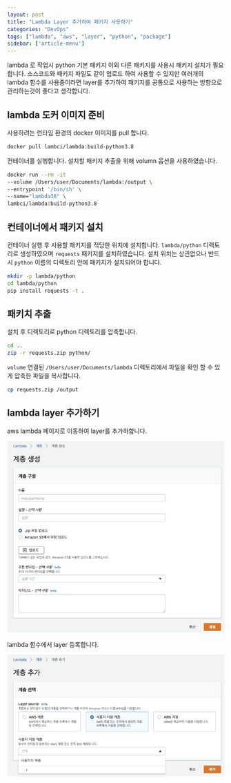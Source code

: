 ```yaml
---
layout: post
title: "Lambda Layer 추가하여 패키지 사용하기"
categories: "DevOps"
tags: ["lambda", "aws", "layer", "python", "package"]
sidebar: ['article-menu']
---
```

lambda 로 작업시 python 기본 패키지 이외 다른 패키지를 사용시 패키지 설치가 필요합니다.
소스코드와 패키지 파일도 같이 업로드 하여 사용할 수 있지만 여러개의 lambda 함수를 사용중이라면 
layer를 추가하여 패키지를 공통으로 사용하는 방향으로 관리하는것이 좋다고 생각합니다.


## lambda 도커 이미지 준비
사용하려는 런타임 환경의 docker 이미지를 pull 합니다.
``` bash
docker pull lambci/lambda:build-python3.8
```

컨테이너를 실행합니다. 설치할 패키지 추출을 위해 volumn 옵션을 사용하였습니다.
``` bash
docker run --rm -it 
--volume /Users/user/Documents/lambda:/output \
--entrypoint '/bin/sh' \
--name="lambda38" \
lambci/lambda:build-python3.8
```

## 컨테이너에서 패키지 설치

컨테이너 실행 후 사용할 패키지를 적당한 위치에 설치합니다.
`lambda/python` 디렉토리르 생성하였으며 `requests` 패키지를 설치하였습니다. 설치 위치는 상관없으나 반드시 `python` 이름의 디렉토리 안에 패키지가 설치되어야 합니다. 
``` bash
mkdir -p lambda/python
cd lambda/python
pip install requests -t .
```

## 패키치 추출
설치 후 디렉토리르 python 디렉토리를 압축합니다.
``` bash
cd ..
zip -r requests.zip python/
```

`volume` 연결된 `/Users/user/Documents/lambda` 디렉토리에서 파일을 확인 할 수 있게 압축한 파일을 복사합니다. 
``` bash
cp requests.zip /output
```

## lambda layer 추가하기
aws lambda 페이지로 이동하여 layer를 추가하합니다.

<img class="post_img" src="/assets/images/posts/lambda_layer.png">

lambda 함수에서 layer 등록합니다.

<img class="post_img" src="/assets/images/posts/lambda_layer2.png">
